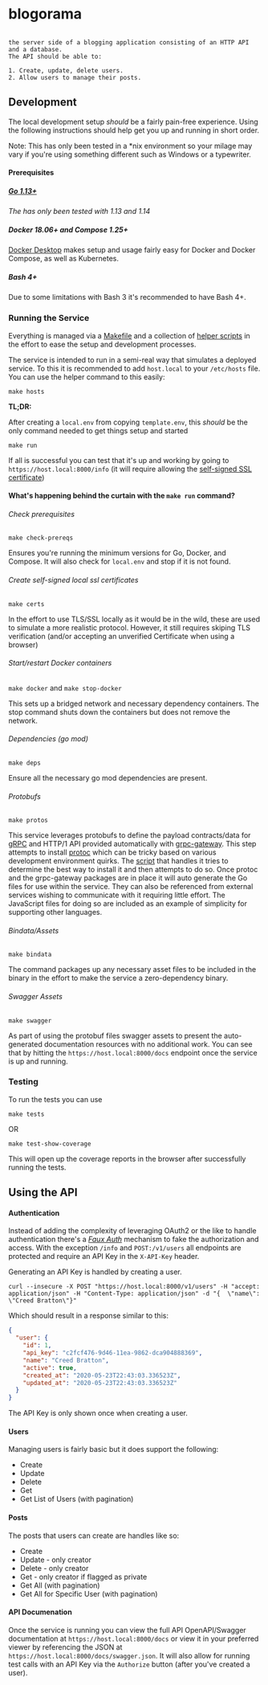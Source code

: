 # blogorama

```

the server side of a blogging application consisting of an HTTP API and a database.
The API should be able to:

1. Create, update, delete users.
2. Allow users to manage their posts.

```

## Development

The local development setup _should_ be a fairly pain-free experience. Using the following instructions should help get you up and running in short order.

Note: This has only been tested in a \*nix environment so your milage may vary if you're using something different such as Windows or a typewriter.

#### Prerequisites

##### [Go 1.13+](https://golang.org/dl/)

_The has only been tested with 1.13 and 1.14_

##### Docker 18.06+ and Compose 1.25+

[Docker Desktop](https://www.docker.com/products/docker-desktop) makes setup and usage fairly easy for Docker and Docker Compose, as well as Kubernetes.

##### Bash 4+

Due to some limitations with Bash 3 it's recommended to have Bash 4+.

### Running the Service

Everything is managed via a [Makefile](https://github.com/stevepartridge/blogorama/tree/master/_scripts) and a collection of [helper scripts](https://github.com/stevepartridge/blogorama/tree/master/Makefile) in the effort to ease the setup and development processes.

The service is intended to run in a semi-real way that simulates a deployed service. To this it is recommended to add `host.local` to your `/etc/hosts` file. You can use the helper command to this easily:

```
make hosts
```

**TL;DR:**

After creating a `local.env` from copying `template.env`, this _should_ be the only command needed to get things setup and started

```
make run
```

If all is successful you can test that it's up and working by going to `https://host.local:8000/info` (it will require allowing the [self-signed SSL certificate](https://github.com/stevepartridge/blogorama#create-self-signed-local-ssl-certificates))

#### What's happening behind the curtain with the `make run` command?

###### Check prerequisites

`make check-prereqs`

Ensures you're running the minimum versions for Go, Docker, and Compose. It will also check for `local.env` and stop if it is not found.

###### Create self-signed local ssl certificates

`make certs`

In the effort to use TLS/SSL locally as it would be in the wild, these are used to simulate a more realistic protocol. However, it still requires skiping TLS verification (and/or accepting an unverified Certificate when using a browser)

###### Start/restart Docker containers

`make docker` and `make stop-docker`

This sets up a bridged network and necessary dependency containers. The stop command shuts down the containers but does not remove the network.

###### Dependencies (go mod)

`make deps`

Ensure all the necessary go mod dependencies are present.

###### Protobufs

`make protos`

This service leverages protobufs to define the payload contracts/data for [gRPC](https://grpc.io/) and HTTP/1 API provided automatically with [grpc-gateway](https://github.com/grpc-ecosystem/grpc-gateway). This step attempts to install [protoc](https://github.com/protocolbuffers/protobuf) which can be tricky based on various development environment quirks. The [script](https://github.com/stevepartridge/blogorama/blob/master/_scripts/protos.sh) that handles it tries to determine the best way to install it and then attempts to do so. Once protoc and the grpc-gateway packages are in place it will auto generate the Go files for use within the service. They can also be referenced from external services wishing to communicate with it requiring little effort. The JavaScript files for doing so are included as an example of simplicity for supporting other languages.

###### Bindata/Assets

`make bindata`

The command packages up any necessary asset files to be included in the binary in the effort to make the service a zero-dependency binary.

###### Swagger Assets

`make swagger`

As part of using the protobuf files swagger assets to present the auto-generated documentation resources with no additional work. You can see that by hitting the `https://host.local:8000/docs` endpoint once the service is up and running.

### Testing
To run the tests you can use
```
make tests
```
OR
```
make test-show-coverage
```
This will open up the coverage reports in the browser after successfully running the tests.

## Using the API

#### Authentication

Instead of adding the complexity of leveraging OAuth2 or the like to handle authentication there's a [_Faux Auth_](https://github.com/stevepartridge/blogorama/tree/master/pkg/fauxauth) mechanism to fake the authorization and access. With the exception `/info` and `POST:/v1/users` all endpoints are protected and require an API Key in the `X-API-Key` header.

Generating an API Key is handled by creating a user.

```
curl --insecure -X POST "https://host.local:8000/v1/users" -H "accept: application/json" -H "Content-Type: application/json" -d "{  \"name\": \"Creed Bratton\"}"
```

Which should result in a response similar to this:

```json
{
  "user": {
    "id": 1,
    "api_key": "c2fcf476-9d46-11ea-9862-dca904888369",
    "name": "Creed Bratton",
    "active": true,
    "created_at": "2020-05-23T22:43:03.336523Z",
    "updated_at": "2020-05-23T22:43:03.336523Z"
  }
}
```

The API Key is only shown once when creating a user.

#### Users

Managing users is fairly basic but it does support the following:

- Create
- Update
- Delete
- Get
- Get List of Users (with pagination)

#### Posts

The posts that users can create are handles like so:

- Create
- Update - only creator
- Delete - only creator
- Get - only creator if flagged as private
- Get All (with pagination)
- Get All for Specific User (with pagination)

#### API Documenation

Once the service is running you can view the full API OpenAPI/Swagger documentation at `https://host.local:8000/docs` or view it in your preferred viewer by referencing the JSON at `https://host.local:8000/docs/swagger.json`. It will also allow for running test calls with an API Key via the `Authorize` button (after you've created a user).
